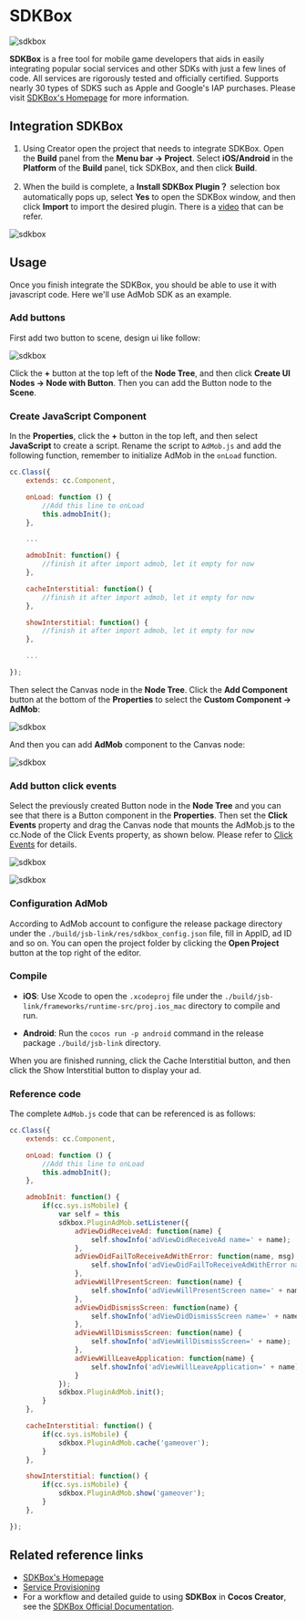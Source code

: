 # SDKBox

![sdkbox](sdkbox/logo.png)

__SDKBox__ is a free tool for mobile game developers that aids in easily integrating popular social services and other SDKs with just a few lines of code. All services are rigorously tested and officially certified. Supports nearly 30 types of SDKS such as Apple and Google's IAP purchases. Please visit [SDKBox's Homepage](http://www.sdkbox.com/) for more information.

## Integration SDKBox

1. Using Creator open the project that needs to integrate SDKBox. Open the **Build** panel from the **Menu bar -> Project**. Select **iOS/Android** in the **Platform** of the **Build** panel, tick SDKBox, and then click **Build**.

2. When the build is complete, a **Install SDKBox Plugin？** selection box automatically pops up, select **Yes** to open the SDKBox window, and then click **Import** to import the desired plugin. There is a [video](https://gfycat.com/entirelinearbeetle) that can be refer.

![sdkbox](sdkbox/import.png)

## Usage

Once you finish integrate the SDKBox, you should be able to use it with javascript code. Here we'll use AdMob SDK as an example.

### Add buttons

First add two button to scene, design ui like follow:

![sdkbox](sdkbox/add-button.png)

Click the **+** button at the top left of the **Node Tree**, and then click **Create UI Nodes -> Node with Button**. Then you can add the Button node to the **Scene**.

### Create JavaScript Component

In the **Properties**, click the **+** button in the top left, and then select **JavaScript** to create a script. Rename the script to `AdMob.js` and add the following function, remember to initialize AdMob in the `onLoad` function.

```js
cc.Class({
    extends: cc.Component,

    onLoad: function () {
        //Add this line to onLoad
        this.admobInit();
    },

    ...

    admobInit: function() {
        //finish it after import admob, let it empty for now
    },

    cacheInterstitial: function() {
        //finish it after import admob, let it empty for now
    },

    showInterstitial: function() {
        //finish it after import admob, let it empty for now
    },

    ...

});
```

Then select the Canvas node in the **Node Tree**. Click the **Add Component** button at the bottom of the **Properties** to select the **Custom Component -> AdMob**:

![sdkbox](sdkbox/add-admob.png)

And then you can add **AdMob** component to the Canvas node:

![sdkbox](sdkbox/add-custom-component.png)

### Add button click events

Select the previously created Button node in the **Node Tree** and you can see that there is a Button component in the **Properties**.
Then set the **Click Events** property and drag the Canvas node that mounts the AdMob.js to the cc.Node of the Click Events property, as shown below. Please refer to [Click Events](../components/button.md#button-event) for details.

![sdkbox](sdkbox/btn-cache.png)

![sdkbox](sdkbox/btn-show.png)

### Configuration AdMob

According to AdMob account to configure the release package directory under the `./build/jsb-link/res/sdkbox_config.json` file, fill in AppID, ad ID and so on. You can open the project folder by clicking the **Open Project** button at the top right of the editor.

### Compile

- **iOS**: Use Xcode to open the `.xcodeproj` file under the `./build/jsb-link/frameworks/runtime-src/proj.ios_mac` directory to compile and run.

- **Android**: Run the `cocos run -p android` command in the release package `./build/jsb-link` directory.

When you are finished running, click the Cache Interstitial button, and then click the Show Interstitial button to display your ad.

### Reference code

The complete `AdMob.js` code that can be referenced is as follows:

```js
cc.Class({
    extends: cc.Component,

    onLoad: function () {
        //Add this line to onLoad
        this.admobInit();
    },

    admobInit: function() {
        if(cc.sys.isMobile) {
            var self = this
            sdkbox.PluginAdMob.setListener({
                adViewDidReceiveAd: function(name) {
                    self.showInfo('adViewDidReceiveAd name=' + name);
                },
                adViewDidFailToReceiveAdWithError: function(name, msg) {
                    self.showInfo('adViewDidFailToReceiveAdWithError name=' + name + ' msg=' + msg);
                },
                adViewWillPresentScreen: function(name) {
                    self.showInfo('adViewWillPresentScreen name=' + name);
                },
                adViewDidDismissScreen: function(name) {
                    self.showInfo('adViewDidDismissScreen name=' + name);
                },
                adViewWillDismissScreen: function(name) {
                    self.showInfo('adViewWillDismissScreen=' + name);
                },
                adViewWillLeaveApplication: function(name) {
                    self.showInfo('adViewWillLeaveApplication=' + name);
                }
            });
            sdkbox.PluginAdMob.init();
        }
    },

    cacheInterstitial: function() {
        if(cc.sys.isMobile) {
            sdkbox.PluginAdMob.cache('gameover');
        }
    },

    showInterstitial: function() {
        if(cc.sys.isMobile) {
            sdkbox.PluginAdMob.show('gameover');
        }
    },

});
```

## Related reference links

- [SDKBox's Homepage](http://www.sdkbox.com/)
- [Service Provisioning](http://www.sdkbox.com/integrations)
- For a workflow and detailed guide to using __SDKBox__ in __Cocos Creator__, see the [SDKBox Official Documentation](http://docs.sdkbox.com/zh/qa/cocos_creator/).
